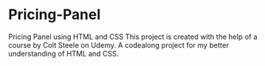# Pricing-Panel
Pricing Panel using HTML and CSS
This project is created with the help of a course by Colt Steele on Udemy.
A codealong project for my better understanding of HTML and CSS.

